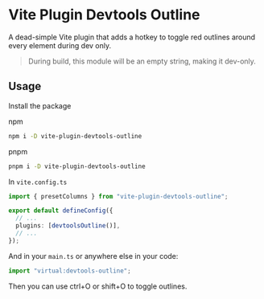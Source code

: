 # Vite Plugin Devtools Outline

A dead-simple Vite plugin that adds a hotkey to toggle red outlines around every element during dev only.

> During build, this module will be an empty string, making it dev-only.

## Usage

Install the package

npm

```bash
npm i -D vite-plugin-devtools-outline
```

pnpm

```bash
pnpm i -D vite-plugin-devtools-outline
```

In `vite.config.ts`

```typescript
import { presetColumns } from "vite-plugin-devtools-outline";

export default defineConfig({
  // ...
  plugins: [devtoolsOutline()],
  // ...
});
```

And in your `main.ts` or anywhere else in your code:

```javascript
import "virtual:devtools-outline";
```

Then you can use ctrl+O or shift+O to toggle outlines.

